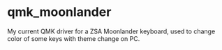 # qmk_moonlander
My current QMK driver for a ZSA Moonlander keyboard, used to change color of some keys with theme change on PC.
